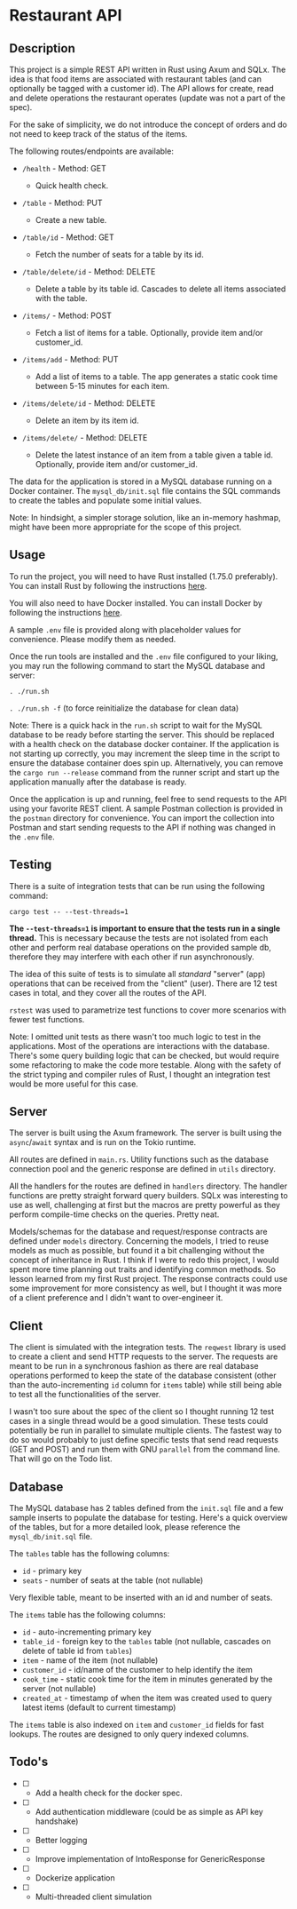 # Restaurant API

## Description

This project is a simple REST API written in Rust using Axum and SQLx. The idea is that food items are associated with restaurant tables (and can optionally be tagged with a customer id). The API allows for create, read and delete operations the restaurant operates (update was not a part of the spec).

For the sake of simplicity, we do not introduce the concept of orders and do not need to keep track of the status of the items.

The following routes/endpoints are available:

- `/health` - Method: GET
  - Quick health check.

- `/table` - Method: PUT
  - Create a new table.

- `/table/id` - Method: GET
  - Fetch the number of seats for a table by its id.

- `/table/delete/id` - Method: DELETE
  - Delete a table by its table id. Cascades to delete all items associated with the table.

- `/items/` - Method: POST
  - Fetch a list of items for a table. Optionally, provide item and/or customer_id.

- `/items/add` - Method: PUT
  - Add a list of items to a table. The app generates a static cook time between 5-15 minutes for each item.

- `/items/delete/id` - Method: DELETE
  - Delete an item by its item id.

- `/items/delete/` - Method: DELETE
  - Delete the latest instance of an item from a table given a table id. Optionally, provide item and/or customer_id.

The data for the application is stored in a MySQL database running on a Docker container. The `mysql_db/init.sql` file contains the SQL commands to create the tables and populate some initial values.

Note: In hindsight, a simpler storage solution, like an in-memory hashmap, might have been more appropriate for the scope of this project.

## Usage

To run the project, you will need to have Rust installed (1.75.0 preferably). You can install Rust by following the instructions [here](https://www.rust-lang.org/tools/install).

You will also need to have Docker installed. You can install Docker by following the instructions [here](https://docs.docker.com/get-docker/).

A sample `.env` file is provided along with placeholder values for convenience. Please modify them as needed.

Once the run tools are installed and the `.env` file configured to your liking, you may run the following command to start the MySQL database and server:

```. ./run.sh```

```. ./run.sh -f``` (to force reinitialize the database for clean data)

Note: There is a quick hack in the `run.sh` script to wait for the MySQL database to be ready before starting the server. This should be replaced with a health check on the database docker container. If the application is not starting up correctly, you may increment the sleep time in the script to ensure the database container does spin up. Alternatively, you can remove the `cargo run --release` command from the runner script and start up the application manually after the database is ready.

Once the application is up and running, feel free to send requests to the API using your favorite REST client. A sample Postman collection is provided in the `postman` directory for convenience. You can import the collection into Postman and start sending requests to the API if nothing was changed in the `.env` file.

## Testing

There is a suite of integration tests that can be run using the following command:

```cargo test -- --test-threads=1```

**The `--test-threads=1` is important to ensure that the tests run in a single thread.** This is necessary because the tests are not isolated from each other and perform real database operations on the provided sample db, therefore they may interfere with each other if run asynchronously.

The idea of this suite of tests is to simulate all _standard_ "server" (app) operations that can be received from the "client" (user). There are 12 test cases in total, and they cover all the routes of the API.

`rstest` was used to parametrize test functions to cover more scenarios with fewer test functions.

Note: I omitted unit tests as there wasn't too much logic to test in the applications. Most of the operations are interactions with the database. There's some query building logic that can be checked, but would require some refactoring to make the code more testable. Along with the safety of the strict typing and compiler rules of Rust, I thought an integration test would be more useful for this case.

## Server

The server is built using the Axum framework. The server is built using the `async`/`await` syntax and is run on the Tokio runtime.

All routes are defined in `main.rs`. Utility functions such as the database connection pool and the generic response are defined in `utils` directory.

All the handlers for the routes are defined in `handlers` directory. The handler functions are pretty straight forward query builders. SQLx was interesting to use as well, challenging at first but the macros are pretty powerful as they perform compile-time checks on the queries. Pretty neat.

Models/schemas for the database and request/response contracts are defined under `models` directory. Concerning the models, I tried to reuse models as much as possible, but found it a bit challenging without the concept of inheritance in Rust. I think if I were to redo this project, I would spent more time planning out traits and identifying common methods. So lesson learned from my first Rust project. The response contracts could use some improvement for more consistency as well, but I thought it was more of a client preference and I didn't want to over-engineer it.

## Client

The client is simulated with the integration tests. The `reqwest` library is used to create a client and send HTTP requests to the server. The requests are meant to be run in a synchronous fashion as there are real database operations performed to keep the state of the database consistent (other than the auto-incrementing `id` column for `items` table) while still being able to test all the functionalities of the server.

I wasn't too sure about the spec of the client so I thought running 12 test cases in a single thread would be a good simulation. These tests could potentially be run in parallel to simulate multiple clients. The fastest way to do so would probably to just define specific tests that send read requests (GET and POST) and run them with GNU `parallel` from the command line. That will go on the Todo list.

## Database

The MySQL database has 2 tables defined from the `init.sql` file and a few sample inserts to populate the database for testing. Here's a quick overview of the tables, but for a more detailed look, please reference the `mysql_db/init.sql` file.

The `tables` table has the following columns:

- `id` - primary key
- `seats` - number of seats at the table (not nullable)

Very flexible table, meant to be inserted with an id and number of seats.

The `items` table has the following columns:

- `id` - auto-incrementing primary key
- `table_id` - foreign key to the `tables` table (not nullable, cascades on delete of table id from `tables`)
- `item` - name of the item (not nullable)
- `customer_id` - id/name of the customer to help identify the item
- `cook_time` - static cook time for the item in minutes generated by the server (not nullable)
- `created_at` - timestamp of when the item was created used to query latest items (default to current timestamp)

The `items` table is also indexed on `item` and `customer_id` fields for fast lookups. The routes are designed to only query indexed columns.

## Todo's

- [ ] - Add a health check for the docker spec.
- [ ] - Add authentication middleware (could be as simple as API key handshake)
- [ ] - Better logging
- [ ] - Improve implementation of IntoResponse for GenericResponse
- [ ] - Dockerize application
- [ ] - Multi-threaded client simulation
